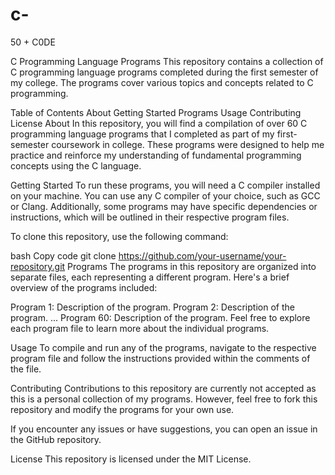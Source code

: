 # c-
50 + C0DE


C Programming Language Programs
This repository contains a collection of C programming language programs completed during the first semester of my college. The programs cover various topics and concepts related to C programming.

Table of Contents
About
Getting Started
Programs
Usage
Contributing
License
About
In this repository, you will find a compilation of over 60 C programming language programs that I completed as part of my first-semester coursework in college. These programs were designed to help me practice and reinforce my understanding of fundamental programming concepts using the C language.

Getting Started
To run these programs, you will need a C compiler installed on your machine. You can use any C compiler of your choice, such as GCC or Clang. Additionally, some programs may have specific dependencies or instructions, which will be outlined in their respective program files.

To clone this repository, use the following command:

bash
Copy code
git clone https://github.com/your-username/your-repository.git
Programs
The programs in this repository are organized into separate files, each representing a different program. Here's a brief overview of the programs included:

Program 1: Description of the program.
Program 2: Description of the program.
...
Program 60: Description of the program.
Feel free to explore each program file to learn more about the individual programs.

Usage
To compile and run any of the programs, navigate to the respective program file and follow the instructions provided within the comments of the file.

Contributing
Contributions to this repository are currently not accepted as this is a personal collection of my programs. However, feel free to fork this repository and modify the programs for your own use.

If you encounter any issues or have suggestions, you can open an issue in the GitHub repository.

License
This repository is licensed under the MIT License.
